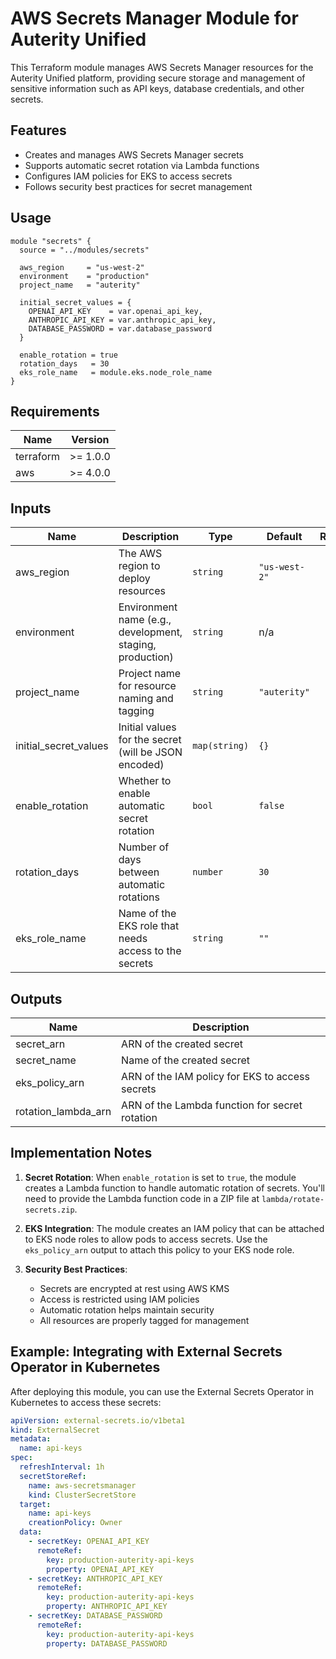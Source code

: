 # AWS Secrets Manager Module for Auterity Unified

This Terraform module manages AWS Secrets Manager resources for the Auterity Unified platform, providing secure storage and management of sensitive information such as API keys, database credentials, and other secrets.

## Features

- Creates and manages AWS Secrets Manager secrets
- Supports automatic secret rotation via Lambda functions
- Configures IAM policies for EKS to access secrets
- Follows security best practices for secret management

## Usage

```hcl
module "secrets" {
  source = "../modules/secrets"

  aws_region     = "us-west-2"
  environment    = "production"
  project_name   = "auterity"

  initial_secret_values = {
    OPENAI_API_KEY    = var.openai_api_key,
    ANTHROPIC_API_KEY = var.anthropic_api_key,
    DATABASE_PASSWORD = var.database_password
  }

  enable_rotation = true
  rotation_days   = 30
  eks_role_name   = module.eks.node_role_name
}
```

## Requirements

| Name      | Version  |
| --------- | -------- |
| terraform | >= 1.0.0 |
| aws       | >= 4.0.0 |

## Inputs

| Name                  | Description                                               | Type          | Default       | Required |
| --------------------- | --------------------------------------------------------- | ------------- | ------------- | :------: |
| aws_region            | The AWS region to deploy resources                        | `string`      | `"us-west-2"` |    no    |
| environment           | Environment name (e.g., development, staging, production) | `string`      | n/a           |   yes    |
| project_name          | Project name for resource naming and tagging              | `string`      | `"auterity"`  |    no    |
| initial_secret_values | Initial values for the secret (will be JSON encoded)      | `map(string)` | `{}`          |    no    |
| enable_rotation       | Whether to enable automatic secret rotation               | `bool`        | `false`       |    no    |
| rotation_days         | Number of days between automatic rotations                | `number`      | `30`          |    no    |
| eks_role_name         | Name of the EKS role that needs access to the secrets     | `string`      | `""`          |    no    |

## Outputs

| Name                | Description                                     |
| ------------------- | ----------------------------------------------- |
| secret_arn          | ARN of the created secret                       |
| secret_name         | Name of the created secret                      |
| eks_policy_arn      | ARN of the IAM policy for EKS to access secrets |
| rotation_lambda_arn | ARN of the Lambda function for secret rotation  |

## Implementation Notes

1. **Secret Rotation**: When `enable_rotation` is set to `true`, the module creates a Lambda function to handle automatic rotation of secrets. You'll need to provide the Lambda function code in a ZIP file at `lambda/rotate-secrets.zip`.

2. **EKS Integration**: The module creates an IAM policy that can be attached to EKS node roles to allow pods to access secrets. Use the `eks_policy_arn` output to attach this policy to your EKS node role.

3. **Security Best Practices**:
   - Secrets are encrypted at rest using AWS KMS
   - Access is restricted using IAM policies
   - Automatic rotation helps maintain security
   - All resources are properly tagged for management

## Example: Integrating with External Secrets Operator in Kubernetes

After deploying this module, you can use the External Secrets Operator in Kubernetes to access these secrets:

```yaml
apiVersion: external-secrets.io/v1beta1
kind: ExternalSecret
metadata:
  name: api-keys
spec:
  refreshInterval: 1h
  secretStoreRef:
    name: aws-secretsmanager
    kind: ClusterSecretStore
  target:
    name: api-keys
    creationPolicy: Owner
  data:
    - secretKey: OPENAI_API_KEY
      remoteRef:
        key: production-auterity-api-keys
        property: OPENAI_API_KEY
    - secretKey: ANTHROPIC_API_KEY
      remoteRef:
        key: production-auterity-api-keys
        property: ANTHROPIC_API_KEY
    - secretKey: DATABASE_PASSWORD
      remoteRef:
        key: production-auterity-api-keys
        property: DATABASE_PASSWORD
```
